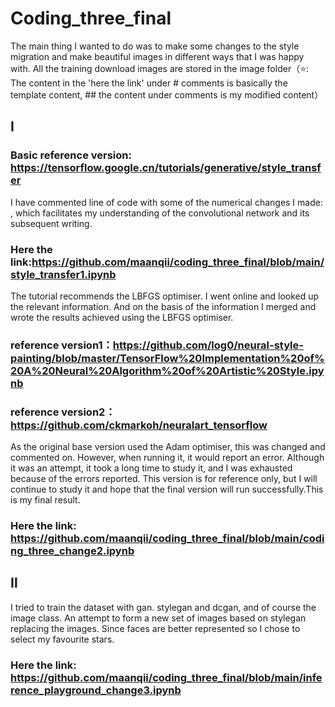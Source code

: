 # Coding_three_final
The main thing I wanted to do was to make some changes to the style migration and make beautiful images in different ways that I was happy with.
All the training download images are stored in the image folder（⭐: The content in the 'here the link' under # comments is basically the template content, ## the content under comments is my modified content）

## Ⅰ
### Basic reference version: https://tensorflow.google.cn/tutorials/generative/style_transfer 

I have commented line of code with some of the numerical changes I made: , which facilitates my understanding of the convolutional network and its subsequent writing.
### Here the link:https://github.com/maanqii/coding_three_final/blob/main/style_transfer1.ipynb

The tutorial recommends the LBFGS optimiser. I went online and looked up the relevant information. And on the basis of the information I merged and wrote the results achieved using the LBFGS optimiser.
### reference version1：https://github.com/log0/neural-style-painting/blob/master/TensorFlow%20Implementation%20of%20A%20Neural%20Algorithm%20of%20Artistic%20Style.ipynb

### reference version2：https://github.com/ckmarkoh/neuralart_tensorflow

As the original base version used the Adam optimiser, this was changed and commented on. However, when running it, it would report an error. Although it was an attempt, it took a long time to study it, and I was exhausted because of the errors reported. This version is for reference only, but I will continue to study it and hope that the final version will run successfully.This is my final result.
### Here the link: https://github.com/maanqii/coding_three_final/blob/main/coding_three_change2.ipynb

## Ⅱ
I tried to train the dataset with gan. stylegan and dcgan, and of course the image class. An attempt to form a new set of images based on stylegan replacing the images. Since faces are better represented so I chose to select my favourite stars.

### Here the link: https://github.com/maanqii/coding_three_final/blob/main/inference_playground_change3.ipynb


